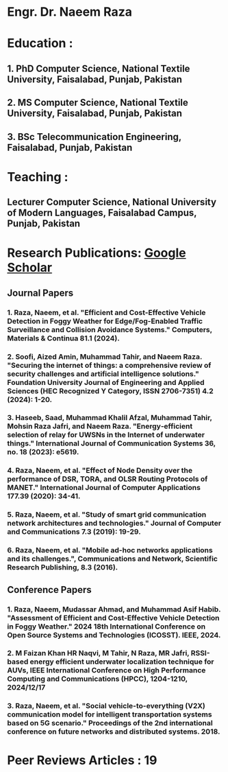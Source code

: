 # Engr. Dr. Naeem Raza

# Education :  
## 1. PhD Computer Science, National Textile University, Faisalabad, Punjab, Pakistan
## 2. MS Computer Science, National Textile University, Faisalabad, Punjab, Pakistan
## 3. BSc Telecommunication Engineering, Faisalabad, Punjab, Pakistan

# Teaching :  
## Lecturer Computer Science, National University of Modern Languages, Faisalabad Campus, Punjab, Pakistan

# Research Publications: [Google Scholar](https://scholar.google.com.pk/citations?view_op=list_works&hl=en&authuser=1&hl=en&user=t0F6GFIAAAAJ&authuser=1/)
## Journal Papers
### 1. Raza, Naeem, et al. "Efficient and Cost-Effective Vehicle Detection in Foggy Weather for Edge/Fog-Enabled Traffic Surveillance and Collision Avoidance Systems." Computers, Materials & Continua 81.1 (2024).
### 2. Soofi, Aized Amin, Muhammad Tahir, and Naeem Raza. "Securing the internet of things: a comprehensive review of security challenges and artificial intelligence solutions." Foundation University Journal of Engineering and Applied Sciences (HEC Recognized Y Category, ISSN 2706-7351) 4.2 (2024): 1-20.
### 3. Haseeb, Saad, Muhammad Khalil Afzal, Muhammad Tahir, Mohsin Raza Jafri, and Naeem Raza. "Energy‐efficient selection of relay for UWSNs in the Internet of underwater things." International Journal of Communication Systems 36, no. 18 (2023): e5619.
### 4. Raza, Naeem, et al. "Effect of Node Density over the performance of DSR, TORA, and OLSR Routing Protocols of MANET." International Journal of Computer Applications 177.39 (2020): 34-41.
### 5. Raza, Naeem, et al. "Study of smart grid communication network architectures and technologies." Journal of Computer and Communications 7.3 (2019): 19-29.
### 6. Raza, Naeem, et al. "Mobile ad-hoc networks applications and its challenges.", Communications and Network, Scientific Research Publishing, 8.3 (2016).
## Conference Papers
### 1. Raza, Naeem, Mudassar Ahmad, and Muhammad Asif Habib. "Assessment of Efficient and Cost-Effective Vehicle Detection in Foggy Weather." 2024 18th International Conference on Open Source Systems and Technologies (ICOSST). IEEE, 2024.
### 2. M Faizan Khan HR Naqvi, M Tahir, N Raza, MR Jafri, RSSI-based energy efficient underwater localization technique for AUVs, IEEE International Conference on High Performance Computing and Communications (HPCC), 1204-1210, 2024/12/17
### 3. Raza, Naeem, et al. "Social vehicle-to-everything (V2X) communication model for intelligent transportation systems based on 5G scenario." Proceedings of the 2nd international conference on future networks and distributed systems. 2018.

# Peer Reviews Articles : 19


